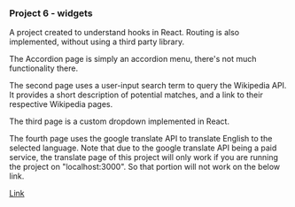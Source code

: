 ### Project 6 - widgets
A project created to understand hooks in React. Routing is also implemented, without using a third party library.

The Accordion page is simply an accordion menu, there's not much functionality there.

The second page uses a user-input search term to query the Wikipedia API. It provides a short description of potential matches, and a link to their respective Wikipedia pages.

The third page is a custom dropdown implemented in React.

The fourth page uses the google translate API to translate English to the selected language. Note that due to the google translate API being a paid service, the translate page of this project will only work if you are running the project on "localhost:3000". So that portion will not work on the below link.

[Link](https://widgets-teal-ten.vercel.app/)